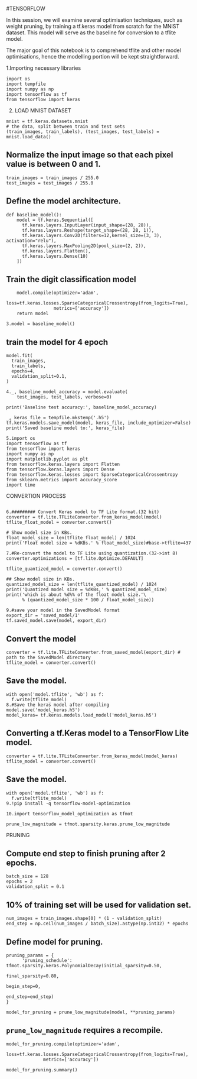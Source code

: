 #TENSORFLOW

In this session, we will examine several optimisation techniques, such as weight pruning, by training a tf.keras model from scratch for the MNIST dataset. This model will serve as the baseline for conversion to a tflite model.

The major goal of this notebook is to comprehend tflite and other model optimisations, hence the modelling portion will be 
kept straightforward.

1.Importing necessary libraries
```
import os
import tempfile
import numpy as np
import tensorflow as tf
from tensorflow import keras
```
2. LOAD MNIST DATASET
```
mnist = tf.keras.datasets.mnist
# the data, split between train and test sets
(train_images, train_labels), (test_images, test_labels) = mnist.load_data()
```
## Normalize the input image so that each pixel value is between 0 and 1.
```
train_images = train_images / 255.0
test_images = test_images / 255.0
```
## Define the model architecture.
```
def baseline_model():
    model = tf.keras.Sequential([
      tf.keras.layers.InputLayer(input_shape=(28, 28)),
      tf.keras.layers.Reshape(target_shape=(28, 28, 1)),
      tf.keras.layers.Conv2D(filters=12,kernel_size=(3, 3), activation="relu"),
      tf.keras.layers.MaxPooling2D(pool_size=(2, 2)),
      tf.keras.layers.Flatten(),
      tf.keras.layers.Dense(10)
    ])
```
## Train the digit classification model
```
    model.compile(optimizer='adam',
                 loss=tf.keras.losses.SparseCategoricalCrossentropy(from_logits=True),
                  metrics=['accuracy'])
    return model
```
```
3.model = baseline_model()
```
## train the model for 4 epoch
```
model.fit(
  train_images,
  train_labels,
  epochs=4,
  validation_split=0.1,
)
```
```
4._, baseline_model_accuracy = model.evaluate(
    test_images, test_labels, verbose=0)

print('Baseline test accuracy:', baseline_model_accuracy)

_, keras_file = tempfile.mkstemp('.h5')
tf.keras.models.save_model(model, keras_file, include_optimizer=False)
print('Saved baseline model to:', keras_file)
```
```
5.import os
import tensorflow as tf
from tensorflow import keras
import numpy as np
import matplotlib.pyplot as plt
from tensorflow.keras.layers import Flatten
from tensorflow.keras.layers import Dense
from tensorflow.keras.losses import SparseCategoricalCrossentropy
from sklearn.metrics import accuracy_score
import time
```
CONVERTION PROCESS
```

6.######### Convert Keras model to TF Lite format.(32 bit)
converter = tf.lite.TFLiteConverter.from_keras_model(model)
tflite_float_model = converter.convert()

# Show model size in KBs.
float_model_size = len(tflite_float_model) / 1024
print('Float model size = %dKBs.' % float_model_size)#base->tflite=437
```
```
7.#Re-convert the model to TF Lite using quantization.(32->int 8)
converter.optimizations = [tf.lite.Optimize.DEFAULT]

tflite_quantized_model = converter.convert()
```
```
## Show model size in KBs.
quantized_model_size = len(tflite_quantized_model) / 1024
print('Quantized model size = %dKBs,' % quantized_model_size)
print('which is about %d%% of the float model size.'\
      % (quantized_model_size * 100 / float_model_size))
```

 

```
9.#save your model in the SavedModel format
export_dir = 'saved_model/1'
tf.saved_model.save(model, export_dir)
```
## Convert the model
```
converter = tf.lite.TFLiteConverter.from_saved_model(export_dir) # path to the SavedModel directory
tflite_model = converter.convert()
```
## Save the model.
```
with open('model.tflite', 'wb') as f:
  f.write(tflite_model)
8.#Save the keras model after compiling
model.save('model_keras.h5')
model_keras= tf.keras.models.load_model('model_keras.h5')
```
## Converting a tf.Keras model to a TensorFlow Lite model.
```
converter = tf.lite.TFLiteConverter.from_keras_model(model_keras)
tflite_model = converter.convert()
```
## Save the model.
```
with open('model.tflite', 'wb') as f:
  f.write(tflite_model)
9.!pip install -q tensorflow-model-optimization

10.import tensorflow_model_optimization as tfmot

prune_low_magnitude = tfmot.sparsity.keras.prune_low_magnitude
```
PRUNING
## Compute end step to finish pruning after 2 epochs.
```
batch_size = 128
epochs = 2
validation_split = 0.1
```
 ## 10% of training set will be used for validation set. 
```
num_images = train_images.shape[0] * (1 - validation_split)
end_step = np.ceil(num_images / batch_size).astype(np.int32) * epochs
```
## Define model for pruning.
```
pruning_params = {
      'pruning_schedule': tfmot.sparsity.keras.PolynomialDecay(initial_sparsity=0.50,
                                                               final_sparsity=0.80,
                                                               begin_step=0,
                                                               end_step=end_step)
}

model_for_pruning = prune_low_magnitude(model, **pruning_params)
```
## `prune_low_magnitude` requires a recompile.
```
model_for_pruning.compile(optimizer='adam',
              loss=tf.keras.losses.SparseCategoricalCrossentropy(from_logits=True),
              metrics=['accuracy'])

model_for_pruning.summary()
```
